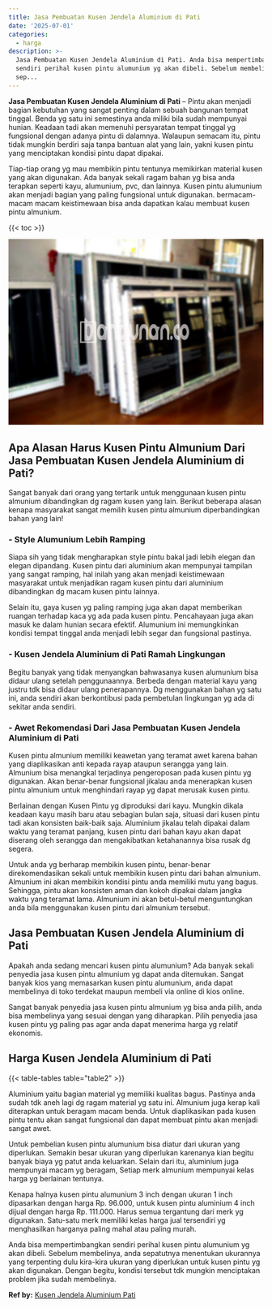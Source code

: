 ```yaml
---
title: Jasa Pembuatan Kusen Jendela Aluminium di Pati
date: '2025-07-01'
categories:
  - harga
description: >-
  Jasa Pembuatan Kusen Jendela Aluminium di Pati. Anda bisa mempertimbangkan
  sendiri perihal kusen pintu alumunium yg akan dibeli. Sebelum membelinya, anda
  sep...
---
```


**Jasa Pembuatan Kusen Jendela Aluminium di Pati** – Pintu akan menjadi bagian kebutuhan yang sangat penting dalam sebuah bangunan tempat tinggal. Benda yg satu ini semestinya anda miliki bila sudah mempunyai hunian. Keadaan tadi akan memenuhi persyaratan tempat tinggal yg fungsional dengan adanya pintu di dalamnya. Walaupun semacam itu, pintu tidak mungkin berdiri saja tanpa bantuan alat yang lain, yakni kusen pintu yang menciptakan kondisi pintu dapat dipakai.

Tiap-tiap orang yg mau membikin pintu tentunya memikirkan material kusen yang akan digunakan. Ada banyak sekali ragam bahan yg bisa anda terapkan seperti kayu, alumunium, pvc, dan lainnya. Kusen pintu alumunium akan menjadi bagian yang paling fungsional untuk digunakan. bermacam-macam macam keistimewaan bisa anda dapatkan kalau membuat kusen pintu almunium.

{{< toc >}}

![Jasa Pembuatan Kusen Jendela Aluminium di Pati](/images/harga-kusen-jendela-alumunium-25.png)

## Apa Alasan Harus Kusen Pintu Almunium Dari Jasa Pembuatan Kusen Jendela Aluminium di Pati?

Sangat banyak dari orang yang tertarik untuk menggunaan kusen pintu almunium dibandingkan dg ragam kusen yang lain. Berikut beberapa alasan kenapa masyarakat sangat memilih kusen pintu almunium diperbandingkan bahan yang lain!

### \- Style Alumunium Lebih Ramping

Siapa sih yang tidak mengharapkan style pintu bakal jadi lebih elegan dan elegan dipandang. Kusen pintu dari aluminium akan mempunyai tampilan yang sangat ramping, hal inilah yang akan menjadi keistimewaan masyarakat untuk menjadikan ragam kusen pintu dari aluminium dibandingkan dg macam kusen pintu lainnya.

Selain itu, gaya kusen yg paling ramping juga akan dapat memberikan ruangan terhadap kaca yg ada pada kusen pintu. Pencahayaan juga akan masuk ke dalam hunian secara efektif. Alumunium ini memungkinkan kondisi tempat tinggal anda menjadi lebih segar dan fungsional pastinya.

### \- Kusen Jendela Aluminium di Pati Ramah Lingkungan

Begitu banyak yang tidak menyangkan bahwasanya kusen alumunium bisa didaur ulang setelah penggunaannya. Berbeda dengan material kayu yang justru tdk bisa didaur ulang penerapannya. Dg menggunakan bahan yg satu ini, anda sendiri akan berkontibusi pada pembetulan lingkungan yg ada di sekitar anda sendiri.

### \- Awet Rekomendasi Dari Jasa Pembuatan Kusen Jendela Aluminium di Pati

Kusen pintu almunium memiliki keawetan yang teramat awet karena bahan yang diaplikasikan anti kepada rayap ataupun serangga yang lain. Almunium bisa menangkal terjadinya pengeroposan pada kusen pintu yg digunakan. Akan benar-benar fungsional jikalau anda menerapkan kusen pintu almunium untuk menghindari rayap yg dapat merusak kusen pintu.

Berlainan dengan Kusen Pintu yg diproduksi dari kayu. Mungkin dikala keadaan kayu masih baru atau sebagian bulan saja, situasi dari kusen pintu tadi akan konsisten baik-baik saja. Aluminium jikalau telah dipakai dalam waktu yang teramat panjang, kusen pintu dari bahan kayu akan dapat diserang oleh serangga dan mengakibatkan ketahanannya bisa rusak dg segera.

Untuk anda yg berharap membikin kusen pintu, benar-benar direkomendasikan sekali untuk membikin kusen pintu dari bahan almunium. Almunium ini akan membikin kondisi pintu anda memiliki mutu yang bagus. Sehingga, pintu akan konsisten aman dan kokoh dipakai dalam jangka waktu yang teramat lama. Almunium ini akan betul-betul menguntungkan anda bila menggunakan kusen pintu dari almunium tersebut.

## Jasa Pembuatan Kusen Jendela Aluminium di Pati

Apakah anda sedang mencari kusen pintu alumunium? Ada banyak sekali penyedia jasa kusen pintu almunium yg dapat anda ditemukan. Sangat banyak kios yang memasarkan kusen pintu alumunium, anda dapat membelinya di toko terdekat maupun membeli via online di kios online.

Sangat banyak penyedia jasa kusen pintu almunium yg bisa anda pilih, anda bisa membelinya yang sesuai dengan yang diharapkan. Pilih penyedia jasa kusen pintu yg paling pas agar anda dapat menerima harga yg relatif ekonomis.

## Harga Kusen Jendela Aluminium di Pati

{{< table-tables table="table2" >}}

Aluminium yaitu bagian material yg memiliki kualitas bagus. Pastinya anda sudah tdk aneh lagi dg ragam material yg satu ini. Almunium juga kerap kali diterapkan untuk beragam macam benda. Untuk diaplikasikan pada kusen pintu tentu akan sangat fungsional dan dapat membuat pintu akan menjadi sangat awet.

Untuk pembelian kusen pintu alumunium bisa diatur dari ukuran yang diperlukan. Semakin besar ukuran yang diperlukan karenanya kian begitu banyak biaya yg patut anda keluarkan. Selain dari itu, aluminium juga mempunyai macam yg beragam, Setiap merk almunium mempunyai kelas harga yg berlainan tentunya.

Kenapa halnya kusen pintu alumunium 3 inch dengan ukuran 1 inch dipasarkan dengan harga Rp. 96.000, untuk kusen pintu aluminium 4 inch dijual dengan harga Rp. 111.000. Harus semua tergantung dari merk yg digunakan. Satu-satu merk memiliki kelas harga jual tersendiri yg menghasilkan harganya paling mahal atau paling murah.

Anda bisa mempertimbangkan sendiri perihal kusen pintu alumunium yg akan dibeli. Sebelum membelinya, anda sepatutnya menentukan ukurannya yang terpenting dulu kira-kira ukuran yang diperlukan untuk kusen pintu yg akan digunakan. Dengan begitu, kondisi tersebut tdk mungkin menciptakan problem jika sudah membelinya.

**Ref by:** [Kusen Jendela Aluminium Pati](https://id.wikipedia.org/wiki/Kusen)
